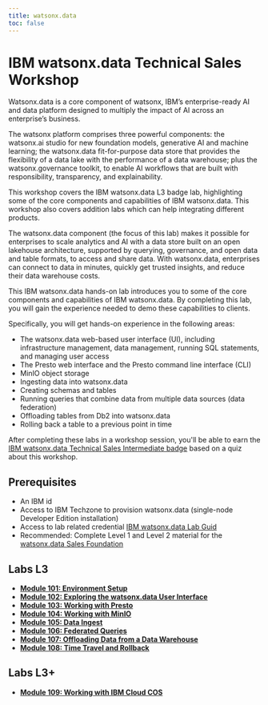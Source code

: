 ```yaml
---
title: watsonx.data
toc: false
---
```


# IBM watsonx.data Technical Sales Workshop

Watsonx.data is a core component of watsonx, IBM’s enterprise-ready AI and data platform designed to multiply the impact of AI across an enterprise’s business. 

The watsonx platform comprises three powerful components: the watsonx.ai studio for new foundation models, generative AI and machine learning; the watsonx.data fit-for-purpose data store that provides the flexibility of a data lake with the performance of a data warehouse; plus the watsonx.governance toolkit, to enable AI workflows that are built with responsibility, transparency, and explainability.

This workshop covers the IBM watsonx.data L3 badge lab, highlighting some of the core components and capabilities of IBM watsonx.data. This workshop also covers addition labs which can help integrating different products.

The watsonx.data component (the focus of this lab) makes it possible for enterprises to scale analytics and AI with a data store built on an open lakehouse architecture, supported by querying, governance, and open data and table formats, to access and share data. With watsonx.data, enterprises can connect to data in minutes, quickly get trusted insights, and reduce their data warehouse costs.

This IBM watsonx.data hands-on lab introduces you to some of the core components and capabilities of IBM watsonx.data. By completing this lab, you will gain the experience needed to demo these capabilities to clients.

Specifically, you will get hands-on experience in the following areas:

  - The watsonx.data web-based user interface (UI), including infrastructure management, data management, running SQL statements, and managing user access
  - The Presto web interface and the Presto command line interface (CLI)
  - MinIO object storage
  - Ingesting data into watsonx.data
  - Creating schemas and tables
  - Running queries that combine data from multiple data sources (data federation)
  - Offloading tables from Db2 into watsonx.data
  - Rolling back a table to a previous point in time

After completing these labs in a workshop session, you'll be able to earn the [IBM watsonx.data Technical Sales Intermediate badge](https://www.credly.com/org/ibm/badge/watsonx-data-technical-sales-intermediate) based on a quiz about this workshop.

## Prerequisites

- An IBM id
- Access to IBM Techzone to provision watsonx.data (single-node Developer Edition installation)
- Access to lab related credential [IBM watsonx.data Lab Guid](https://ibm.seismic.com/Link/Content/DCG37pjmPj7VmGCHj2Df8fHVmDJj)
- Recommended: Complete Level 1 and Level 2 material for the [watsonx.data Sales Foundation](https://learn.ibm.com/course/view.php?id=12781)

## Labs L3

- **[Module 101: Environment Setup](/watsonx/watsonxdata/101)**
- **[Module 102: Exploring the watsonx.data User Interface](/watsonx/watsonxdata/102)**
- **[Module 103: Working with Presto](/watsonx/watsonxdata/103)**
- **[Module 104: Working with MinIO](/watsonx/watsonxdata/104)**
- **[Module 105: Data Ingest](/watsonx/watsonxdata/105)**
- **[Module 106: Federated Queries](/watsonx/watsonxdata/106)**
- **[Module 107: Offloading Data from a Data Warehouse](/watsonx/watsonxdata/107)**
- **[Module 108: Time Travel and Rollback](/watsonx/watsonxdata/108)**

## Labs L3+

- **[Module 109: Working with IBM Cloud COS](/watsonx/watsonxdata/109)**
